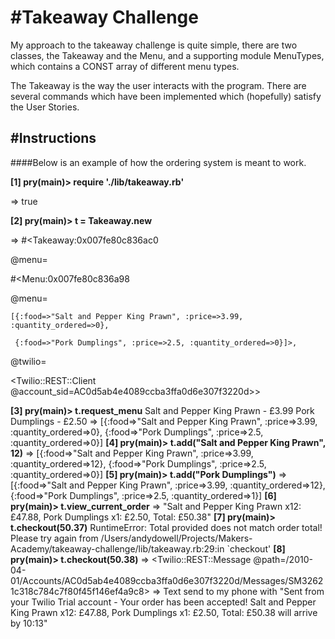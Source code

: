 #Takeaway Challenge
==================

My approach to the takeaway challenge is quite simple, there are two classes, the Takeaway and the Menu, and a supporting module  MenuTypes, which contains a CONST array of different menu types.

The Takeaway is the way the user interacts with the program.  There are several commands which have been implemented which (hopefully) satisfy the User Stories.


#Instructions
-------

####Below is an example of how the ordering system is meant to work.

**[1] pry(main)> require './lib/takeaway.rb'**

=> true

**[2] pry(main)> t = Takeaway.new**

=> #<Takeaway:0x007fe80c836ac0

 @menu=

  #<Menu:0x007fe80c836a98

   @menu=

    [{:food=>"Salt and Pepper King Prawn", :price=>3.99, :quantity_ordered=>0},

     {:food=>"Pork Dumplings", :price=>2.5, :quantity_ordered=>0}]>,

 @twilio=

  <Twilio::REST::Client @account_sid=AC0d5ab4e4089ccba3ffa0d6e307f3220d>>

**[3] pry(main)> t.request_menu**
Salt and Pepper King Prawn - £3.99
Pork Dumplings - £2.50
=> [{:food=>"Salt and Pepper King Prawn", :price=>3.99, :quantity_ordered=>0},
 {:food=>"Pork Dumplings", :price=>2.5, :quantity_ordered=>0}]
**[4] pry(main)> t.add("Salt and Pepper King Prawn", 12)**
=> [{:food=>"Salt and Pepper King Prawn", :price=>3.99, :quantity_ordered=>12},
 {:food=>"Pork Dumplings", :price=>2.5, :quantity_ordered=>0}]
**[5] pry(main)> t.add("Pork Dumplings")**
=> [{:food=>"Salt and Pepper King Prawn", :price=>3.99, :quantity_ordered=>12},
 {:food=>"Pork Dumplings", :price=>2.5, :quantity_ordered=>1}]
**[6] pry(main)> t.view_current_order**
=> "Salt and Pepper King Prawn x12: £47.88, Pork Dumplings x1: £2.50, Total: £50.38"
**[7] pry(main)> t.checkout(50.37)**
RuntimeError: Total provided does not match order total!  Please try again
from /Users/andydowell/Projects/Makers-Academy/takeaway-challenge/lib/takeaway.rb:29:in `checkout'
**[8] pry(main)> t.checkout(50.38)**
=> <Twilio::REST::Message @path=/2010-04-01/Accounts/AC0d5ab4e4089ccba3ffa0d6e307f3220d/Messages/SM32621c318c784c7f80f45f146ef4a9c8>
=> Text send to my phone with "Sent from your Twilio Trial account - Your order has been accepted!  Salt and Pepper King Prawn x12: £47.88, Pork Dumplings x1: £2.50, Total: £50.38 will arrive by 10:13"